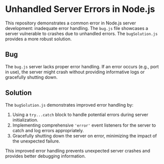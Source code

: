 # Unhandled Server Errors in Node.js

This repository demonstrates a common error in Node.js server development: inadequate error handling. The `bug.js` file showcases a server vulnerable to crashes due to unhandled errors.  The `bugSolution.js` provides a more robust solution.

## Bug

The `bug.js` server lacks proper error handling.  If an error occurs (e.g., port in use), the server might crash without providing informative logs or gracefully shutting down.

## Solution

The `bugSolution.js` demonstrates improved error handling by:

1.  Using a `try...catch` block to handle potential errors during server initialization.
2.  Implementing comprehensive `'error'` event listeners for the server to catch and log errors appropriately.
3.  Gracefully shutting down the server on error, minimizing the impact of the unexpected failure.

This improved error handling prevents unexpected server crashes and provides better debugging information.
